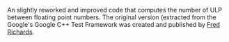 An slightly reworked and improved code that computes the number of ULP between floating point numbers.
The original version (extracted from the Google's  Google C++ Test Framework was created and 
published by [Fred Richards](http://www.working-software.com/node/35).
